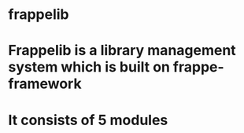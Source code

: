 # frappelib
# Frappelib is a library management system which is built on frappe-framework
# It consists of 5 modules
# 
